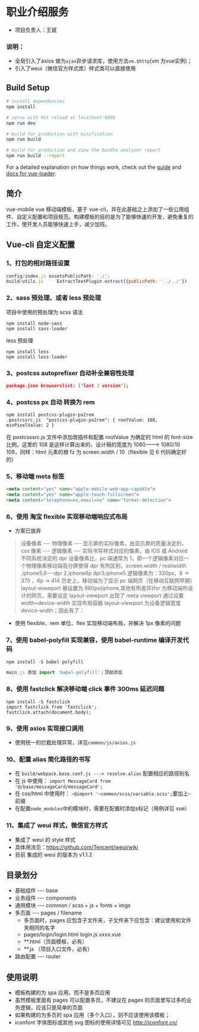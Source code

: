# 职业介绍服务
* 项目负责人：王斌


### 说明：

* 全局引入了axios 做为`ajax`异步请求库，使用方法`vm.$http`(vm 为vue实例)；
* 引入了weui（微信官方样式库）样式类可以直接使用


## Build Setup

```bash
# install dependencies
npm install

# serve with hot reload at localhost:8080
npm run dev

# build for production with minification
npm run build

# build for production and view the bundle analyzer report
npm run build --report
```

For a detailed explanation on how things work, check out the [guide](http://vuejs-templates.github.io/webpack/) and [docs for vue-loader](http://vuejs.github.io/vue-loader).

## 简介

vue-mobile vue 移动端模板，基于 vue-cli，并在此基础之上添加了一些公用组件、自定义配置和项目规范。构建模板的目的是为了能够快速的开发，避免重复的工作，使开发人员能够快速上手，减少加班。

## Vue-cli 自定义配置

### 1、打包的相对路径设置

```js
config/index.js assetsPublicPath: './';
build/utils.js     ExtractTextPlugin.extract({publicPath: '../../'})
```

### 2、sass 预处理、或者 less 预处理

项目中使用的预处理为 scss 语法

```shell
npm install node-sass
npm install sass-loader
```

less 预处理

```shell
npm install less
npm install less-loader
```

### 3、postcss autoprefixer 自动补全兼容性处理

```json
package.json browserslist: ['last 3 version'];
```

### 4、postcss px 自动 转换为 rem

```
npm install postcss-plugin-px2rem
.postcssrc.js  "postcss-plugin-px2rem": { rootValue: 108, minPixelValue: 2 }
```

在 postcsssrc.js 文件中添加改插件和配置 rootValue 为确定的 html 的 font-size 比例，这里的 108 是这样计算出来的，设计稿的宽度为 1080---> 1080/10 108，同样：html 元素的根 fz 为 screen.width / 10（flexible 见 6 代码确定好的）

### 5、移动端 meta 标签

```html
<meta content="yes" name="apple-mobile-web-app-capable">
<meta content="yes" name="apple-touch-fullscreen">
<meta content="telephone=no,email=no" name="format-detection">
```

### 6、使用 淘宝 flexible 实现移动端响应式布局

* 方案已放弃

> 设备像素 --- 物理像素 --- 显示屏的实际像素，由显示屏的质量决定的，css 像素 --- 逻辑像素 --- 实际书写样式对应的像素，由 IOS 或 Android 不同系统决定的 dpr 设备像素比，pc 端通常为 1，即一个逻辑像素对应一个物理像素移动端高分屏使得 dpr 有所区别，screen.width / reailwidth ,iphone5,6---dpr 2,iphone6p dpr3;iphone5 逻辑像素为：320px，6 -> 375 ，6p -> 414 历史上，移动端为了显示 pc 端网页（在移动互联网早期）layout-wiewport 被设置为 980px(iphone,其他有所差异)for 为移动端所设计的网页，需要设定 layout-viewport 出现了 meta viewport 通过设置 width=device-width 实现布局容器 layout-viewport 为设备逻辑宽度 device-width；因此有了：<meta content="viewport" name="width=device-width,initial-scale=1.0,maximum-scale=1.0">

* 使用 flexible、rem 单位、flex 实现移动端布局，并解决 1px 像素的问题

### 7、使用 babel-polyfill 实现兼容，使用 babel-runtime 编译开发代码

```js
npm install -S babel-polyfill

main.js 添加 import 'babel-polyfill'；顶部添加
```

### 8、使用 fastclick 解决移动端 click 事件 300ms 延迟问题

```
npm install -S fastclick
import fastclick from 'fastclick';
fastclick.attach(document.body);
```

### 9、使用 axios 实现接口调用

* 使用统一的拦截处理异常，详见`common/js/axios.js`

### 10、配置 alias 简化路径的书写

* 在 `build/webpack.base.conf.js ---> resolve.alias` 配置相应的路径别名
* 在 js 中使用： `import MessageCard from '@/base/messageCard/messageCard';`
* 在 css/html 中使用时： `~@import '~common/scss/variable.scss';`要加上`~`前缀
* 在配置`node_modules`中的模块时，需要在配置时添加`$`标记（用例详见 vue）

### 11、集成了 weui 样式，微信官方样式

* 集成了 weui 的 style 样式
* 具体用法见：https://github.com/Tencent/weui/wiki
* 目前 集成的 weui 的版本为 v1.1.2

## 目录划分

* 基础组件 --- base
* 业务组件 --- components
* 通用模块 --- common / scss + js + fonts + imgs
* 多页面 --- pages / filename
  * 多页面时，pages 应包含子文件夹，子文件夹下应包含：建议使用和文件夹相同的名字
  * pages/login/login.html login.js xxxx.vue
  * \*\*.html（页面模板，必有）
  * \*\*.js （项目入口文件，必有）
* 路由配置 --- router

## 使用说明

* 模板构建的为 spa 应用，而不是多页应用
* 虽然模板里面有 pages 可以配置多页，不建议在 pages 的页面里写过多的业务逻辑，应该只是简单的页面
* 如果构建的为多页的 spa 应用（多个入口），则不应该使用该模板；
* iconfont 字体图标或其他 svg 图标的使用详情可见 http://iconfont.cn/
